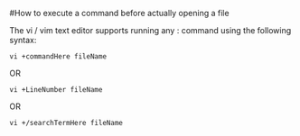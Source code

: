 #How to execute a command before actually opening a file

The vi / vim text editor supports running any : command using the following syntax:

	vi +commandHere fileName

OR

	vi +LineNumber fileName

OR

	vi +/searchTermHere fileName

